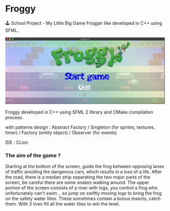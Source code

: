 # Froggy
🕹 School Project - My Little Big Game Frogger like developed in C++ using SFML.

![Main](/screenshots/main_title.png)

Froggy developed in C++ using SFML 2 library and CMake compilation process.

with patterns design : Abstract Factory / Singleton (for sprites, textures, timer) / Factory (entity object) / Observer (for events)

IDE : CLion


### The aim of the game ? 
Starting at the bottom of the screen, guide the frog between opposing lanes of traffic avoiding the dangerous cars, which results in a loss of a life. After the road, there is a median strip separating the two major parts of the screen, be careful there are some snakes walking around. The upper portion of the screen consists of a river with logs, you control a frog who unfortunately can't swim .. so jump on swiftly moving logs to bring the frog on the safety water lilies. These sometimes contain a bonus insects, catch them. 
With 3 lives fill all the water lilies to win the level.
